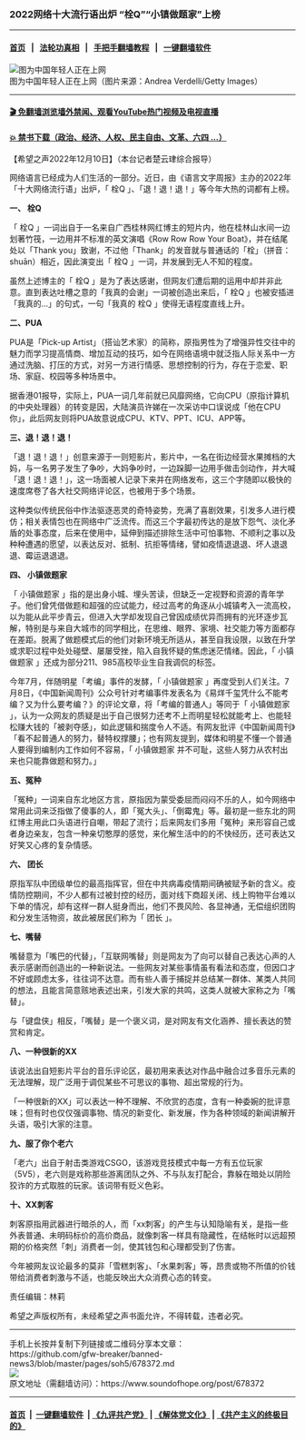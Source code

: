 ### 2022网络十大流行语出炉 “栓Q”“小镇做题家”上榜
------------------------

#### [首页](https://github.com/gfw-breaker/banned-news3/blob/master/README.md) &nbsp;&nbsp;|&nbsp;&nbsp; [法轮功真相](https://github.com/begood0513/basic/blob/master/README.md)  &nbsp;&nbsp;|&nbsp;&nbsp; [手把手翻墙教程](https://github.com/gfw-breaker/guides/wiki)  &nbsp;&nbsp;|&nbsp;&nbsp; [一键翻墙软件](https://github.com/gfw-breaker/nogfw/blob/master/README.md)  



<div><img alt="图为中国年轻人正在上网" src="https://img.soundofhope.org/2021-09/gettyimages-1339634304-1631689250414.jpg"/>
<br/><figcaption class="caption">
 图为中国年轻人正在上网（图片来源：Andrea Verdelli/Getty Images）
</figcaption></div><hr/>

#### [ 🎬  免翻墙浏览墙外禁闻、观看YouTube热门视频及电视直播](https://github.com/gfw-breaker/HelloWorld)

#### [ 💥  禁书下载（政治、经济、人权、民主自由、文革、六四 ...）](https://github.com/gfw-breaker/books/blob/master/README.md)

<div><div class="Content__Wrapper sc-1bvya0-0 elmmKw article_body" itemprop="articleBody">
 <div id="post_place_1">
 </div>
 <p class="meta-top">
  <span class="meta">
   【希望之声2022年12月10日】（本台记者楚云珒综合报导）
  </span>
 </p>
 <p style="line-height:1.38">
  网络语言已经成为人们生活的一部分。近日，由《语言文字周报》主办的2022年「十大网络流行语」出炉，「
  <ok href="/term/816657">
   栓Q
  </ok>
  」、「退！退！退！」等今年大热的词都有上榜。
 </p>
 <p>
  <strong>
   一、
   <ok href="/term/816657">
    栓Q
   </ok>
  </strong>
 </p>
 <p>
  「
  <ok href="/term/816657">
   栓Q
  </ok>
  」一词出自于一名来自广西桂林网红博主的短片内，他在桂林山水间一边划著竹筏，一边用并不标准的英文演唱《Row Row Row Your Boat》，并在结尾处以「Thank you」致谢，不过他「Thank」的发音就与普通话的「栓」（拼音：shuān）相近，因此演变出「
  <ok href="/term/816657">
   栓Q
  </ok>
  」一词，并发展到无人不知的程度。
 </p>
 <p>
  虽然上述博主的「
  <ok href="/term/816657">
   栓Q
  </ok>
  」是为了表达感谢，但网友们遭后期的运用中却并非此意。直到表达吐槽之意的「我真的会谢」一词被创造出来后，「
  <ok href="/term/816657">
   栓Q
  </ok>
  」也被安插进「我真的...」的句式，一句「我真的
  <ok href="/term/816657">
   栓Q
  </ok>
  」使得无语程度直线上升。
 </p>
 <p>
  <strong>
   二、PUA
  </strong>
 </p>
 <p>
  PUA是「Pick-up Artist」（搭讪艺术家）的简称，原指男性为了增强异性交往中的魅力而学习提高情商、增加互动的技巧，如今在网络语境中就泛指人际关系中一方通过洗脑、打压的方式，对另一方进行情感、思想控制的行为，存在于恋爱、职场、家庭、校园等多种场景中。
 </p>
 <p>
  据香港01报导，实际上，PUA一词几年前就已风靡网络，它向CPU（原指计算机的中央处理器）的转变是因，大陆演员许娣在一次采访中口误说成「他在CPU你」，此后网友则将PUA故意说成CPU、KTV、PPT、ICU、APP等。
 </p>
 <p>
  <strong>
   三、退！退！退！
  </strong>
 </p>
 <p>
  「退！退！退！」创意来源于一则短影片，影片中，一名在街边经营水果摊档的大妈，与一名男子发生了争吵，大妈争吵时，一边跺脚一边用手做击剑动作，并大喊「退！退！退！」，这一场面被人记录下来并在网络发布，这三个字随即以极快的速度席卷了各大社交网络评论区，也被用于多个场景。
 </p>
 <p>
  这种类似传统民俗中作法驱逐恶灵的奇特姿势，充满了喜剧效果，引发多人进行模仿；相关表情包也在网络中广泛流传。而这三个字最初传达的是放下怨气、淡化矛盾的处事态度，后来在使用中，延伸到描述排除生活中可怕事物、不顺利之事以及种种遭遇的愿望，以表达反对、抵制、抗拒等情绪，譬如疫情退退退、坏人退退退、霉运退退退。
 </p>
 <p>
  <strong>
   四、
   <ok href="/term/816654">
    小镇做题家
   </ok>
  </strong>
 </p>
 <p>
  「
  <ok href="/term/816654">
   小镇做题家
  </ok>
  」指的是出身小城、埋头苦读，但缺乏一定视野和资源的青年学子。他们曾凭借做题和超强的应试能力，经过高考的角逐从小城镇考入一流高校，以为能从此平步青云，但进入大学却发现自己曾因成绩优异而拥有的光环逐步瓦解，特别是与来自大城市的同学相比，在思维、眼界、家境、社交能力等方面都存在差距。脱离了做题模式后的他们对新环境无所适从，甚至自我设限，以致在升学或求职过程中处处碰壁、屡屡受挫，陷入自我怀疑的焦虑迷茫情绪。因此，「
  <ok href="/term/816654">
   小镇做题家
  </ok>
  」还成为部分211、985高校毕业生自我调侃的标签。
 </p>
 <p>
  今年7月，伴随明星「考编」事件的发酵，「
  <ok href="/term/816654">
   小镇做题家
  </ok>
  」再度受到人们关注。7月8日，《中国新闻周刊》公众号针对考编事件发表名为《易烊千玺凭什么不能考编？又为什么要考编？》的评论文章，将「考编的普通人」等同于「
  <ok href="/term/816654">
   小镇做题家
  </ok>
  」，认为一众网友的质疑是出于自己很努力还考不上而明星轻松就能考上、也能轻松赚大钱的「被剥夺感」，如此逻辑和揣度令人不适。有网友批评《中国新闻周刊》「看不起普通人的努力，替特权撑腰」；也有网友提到，媒体和明星不懂一个普通人要得到编制内工作如何不容易，「
  <ok href="/term/816654">
   小镇做题家
  </ok>
  并不可耻，这些人努力从农村出来也只能靠做题和努力。」
 </p>
 <p>
  <strong>
   五、冤种
  </strong>
 </p>
 <p>
  「冤种」一词来自东北地区方言，原指因为蒙受委屈而闷闷不乐的人，如今网络中常用此词来泛指做了傻事的人，即「冤大头」、「倒霉鬼」等。最初是一些东北的网红博主用此口头语进行自嘲，带起了流行；后来网友们多用「冤种」来形容自己或者身边亲友，包含一种亲切憨厚的感觉，来化解生活中的的不快经历，还可表达又好笑又心疼的复杂情感。
 </p>
 <p>
  <strong>
   六、
   <ok href="/term/816663">
    团长
   </ok>
  </strong>
 </p>
 <p>
  原指军队中团级单位的最高指挥官，但在中共病毒疫情期间确被赋予新的含义。疫情防控期间，不少人都有过被封控的经历，面对线下商超关闭、线上购物平台难以下单的情况，却有这样一群人挺身而出，他们不畏风险、各显神通，无偿组织团购和分发生活物资，故此被居民们称为「
  <ok href="/term/816663">
   团长
  </ok>
  」。
 </p>
 <p>
  <strong>
   七、嘴替
  </strong>
 </p>
 <p>
  嘴替意为「嘴巴的代替」，「互联网嘴替」则是网友为了向可以替自己表达心声的人表示感谢而创造出的一种新说法。一些网友对某些事情虽有看法和态度，但因口才不好或顾虑太多，往往词不达意。而有些人善于捕捉并总结某一群体、某类人共同的想法，且能言简意赅地表述出来，引发大家的共鸣，这类人就被大家称之为「嘴替」。
 </p>
 <p>
  与「键盘侠」相反，「嘴替」是一个褒义词，是对网友有文化涵养、擅长表达的赞赏和肯定。
 </p>
 <p>
  <strong>
   八、一种很新的XX
  </strong>
 </p>
 <p>
  该说法出自短影片平台的音乐评论区，最初用来表达对作品中融合过多音乐元素的无法理解，现广泛用于调侃某些不可思议的事物、超出常规的行为。
 </p>
 <p>
  「一种很新的XX」可以表达一种不理解、不欣赏的态度，含有一种委婉的批评意味；但有时也仅仅强调事物、情况的新变化、新发展，作为各种领域的新闻讲解开头语，吸引大家的注意。
 </p>
 <p>
  <strong>
   九、服了你个老六
  </strong>
 </p>
 <p>
  「老六」出自于射击类游戏CSGO，该游戏竞技模式中每一方有五位玩家（5V5），老六则是戏称那些游离团队之外、不与队友打配合，靠躲在暗处以阴险狡诈的方式取胜的玩家。该词带有贬义色彩。
 </p>
 <p>
  <strong>
   十、XX刺客
  </strong>
 </p>
 <p>
  刺客原指用武器进行暗杀的人，而「xx刺客」的产生与认知隐喻有关，是指一些外表普通、未明码标价的高价商品，就像刺客一样具有隐藏性，在结帐时以远超预期的价格突然「刺」消费者一剑，使其钱包和心理都受到了伤害。
 </p>
 <p>
  今年被网友议论最多的莫非「雪糕刺客」、「水果刺客」等，昂贵或物不所值的价钱带给消费者刺激与不适，也能反映出大众消费心态的转变。
 </p>
 <p class="meta-btm">
  责任编辑：林莉
 </p>
 <p class="meta-btm">
  希望之声版权所有，未经希望之声书面允许，不得转载，违者必究。
 </p>
</div>
</div>
<hr/>
手机上长按并复制下列链接或二维码分享本文章：<br/>
https://github.com/gfw-breaker/banned-news3/blob/master/pages/soh5/678372.md <br/>
<a href='https://github.com/gfw-breaker/banned-news3/blob/master/pages/soh5/678372.md'><img src='https://github.com/gfw-breaker/banned-news3/blob/master/pages/soh5/678372.md.png'/></a> <br/>
原文地址（需翻墙访问）：https://www.soundofhope.org/post/678372


------------------------
#### [首页](https://github.com/gfw-breaker/banned-news3/blob/master/README.md) &nbsp;|&nbsp; [一键翻墙软件](https://github.com/gfw-breaker/nogfw/blob/master/README.md) &nbsp;| [《九评共产党》](https://github.com/gfw-breaker/9ping.md/blob/master/README.md#九评之一评共产党是什么) | [《解体党文化》](https://github.com/gfw-breaker/jtdwh.md/blob/master/README.md) | [《共产主义的终极目的》](https://github.com/gfw-breaker/gczydzjmd.md/blob/master/README.md)


<img src='http://gfw-breaker.win/banned-news3/pages/soh5/678372.md' width='0px' height='0px'/>